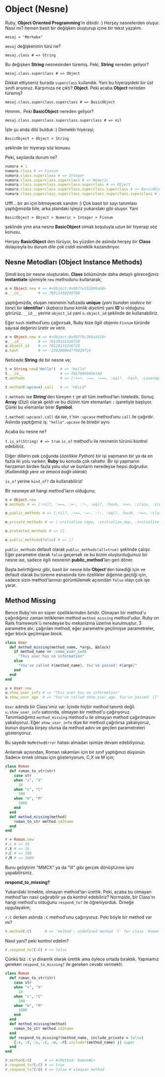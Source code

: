 # Object (Nesne)

Ruby, **Object Oriented Programming**'in dibidir :) Herşey nesnelerden oluşur. Nasıl mı? hemen basit bir değişken oluşturup içine bir tekst yazalım.

    mesaj = "Merhaba"

`mesaj` değişkeninin türü ne?

    mesaj.class # => String

Bu değişken **String** nesnesinden türemiş. Peki, **String** nereden geliyor?

    mesaj.class.superclass # => Object

Dikkat ettiyseniz burada `superclass` kullandık. Yani bu hiyeraşideki bir üst sınıfı arıyoruz. Karşımıza ne çıktı? **Object**. Peki acaba **Object** nereden türemiş?

    mesaj.class.superclass.superclass # => BasicObject

Hmmm.. Peki **BasicObject** nereden geliyor?

    mesaj.class.superclass.superclass.superclass # => nil

İşte şu anda dibi bulduk :) Demekki hiyeraşi;

    BasicObject > Object > String

şeklinde bir hiyeraşi söz konusu.

Peki, sayılarda durum ne?

```ruby
numara = 1
numara.class # => Fixnum
numara.class.superclass # => Integer
numara.class.superclass.superclass # => Numeric
numara.class.superclass.superclass.superclass # => Object
numara.class.superclass.superclass.superclass.superclass # => BasicObject
numara.class.superclass.superclass.superclass.superclass.superclass # => nil
```

Ufff... bir an için bitmeyecek sandım :) Çok basit bir sayı tanımlası yaptığımızda bile, arka plandaki işleyiz yukarıdaki gibi oluyor. Yani

    BasicObject > Object > Numeric > Integer > Fixnum

şeklinde yine ana nesne **BasicObject** olmak koşuluyla uzun bir hiyeraşi söz konusu.

Herşey **BasicObject** den türüyor, bu yüzden de aslında herşey bir **Class** dolayısıyla bu durum dile çok ciddi esneklik kazandırıyor.

## Nesne Metodları (Object Instance Methods)

Şimdi boş bir nesne oluşturalım. **Class** bölümünde daha detaylı göreceğimiz **instantiate** işlemiyle `new` methodunu kullanarak;

```ruby
o = Object.new # => #<Object:0x007fe552099a68>
o.__id__       # => 70311450299700
```

yaptığımızda, oluşan nesnenin hafızada **unique** (_yani bundan sadece bir tane_) bir **identifier**'ı (_kabaca buna kimlik diyelim_) yani **ID**'si olduğunu görürüz. `__id__` yerine `object_id` yani `o.object_id` şeklinde de kullanabiliriz.

Eğer `hash` method’unu çağırırsak, Ruby bize ilgili objenin `Fixnum` türünde sayısal değerini üretir ve verir.

```ruby
o = Object.new # => #<Object:0x007f8c3b0a3420>
o.__id__       # => 70120131336720
o.object_id    # => 70120131336720
o.hash         # => -229260864779029724
```

Neticede **String** de bir nesne ve;

```ruby
t = String.new("Hello")  # => "Hello"
t.__id__                 # => 70170408456140
t.methods                # => [:<=>, :==, :===, :eql?, :hash, :casecmp, :+, :*, :%, :[], :[]=, :insert, :length, :size, :bytesize, :empty?, :=~, :match, :succ, :succ!, :next, :next!, :upto, :index, :rindex, :replace, :clear, :chr, :getbyte, :setbyte, :byteslice, :scrub, :scrub!, :freeze, :to_i, :to_f, :to_s, :to_str, :inspect, :dump, :upcase, :downcase, :capitalize, :swapcase, :upcase!, :downcase!, :capitalize!, :swapcase!, :hex, :oct, :split, :lines, :bytes, :chars, :codepoints, :reverse, :reverse!, :concat, :<<, :prepend, :crypt, :intern, :to_sym, :ord, :include?, :start_with?, :end_with?, :scan, :ljust, :rjust, :center, :sub, :gsub, :chop, :chomp, :strip, :lstrip, :rstrip, :sub!, :gsub!, :chop!, :chomp!, :strip!, :lstrip!, :rstrip!, :tr, :tr_s, :delete, :squeeze, :count, :tr!, :tr_s!, :delete!, :squeeze!, :each_line, :each_byte, :each_char, :each_codepoint, :sum, :slice, :slice!, :partition, :rpartition, :encoding, :force_encoding, :b, :valid_encoding?, :ascii_only?, :unpack, :encode, :encode!, :to_r, :to_c, :>, :>=, :<, :<=, :between?, :nil?, :!~, :class, :singleton_class, :clone, :dup, :taint, :tainted?, :untaint, :untrust, :untrusted?, :trust, :frozen?, :methods, :singleton_methods, :protected_methods, :private_methods, :public_methods, :instance_variables, :instance_variable_get, :instance_variable_set, :instance_variable_defined?, :remove_instance_variable, :instance_of?, :kind_of?, :is_a?, :tap, :send, :public_send, :respond_to?, :extend, :display, :method, :public_method, :singleton_method, :define_singleton_method, :object_id, :to_enum, :enum_for, :equal?, :!, :!=, :instance_eval, :instance_exec, :__send__, :__id__]

t.method(:upcase).call   # => "HELLO"
```

`t.methods` ise **String**'den türeyen `t` ye ait tüm method’ları listeledik. Sonuç **Array** (_Dizi_) olarak geldi ve bu dizinin tüm elemanları `:` işaretiyle başlıyor. Çünki bu elemanlar birer **Symbol**.

`t.method(:upcase).call` da ise, `t`'nin `:upcase` method’unu `call` ile çağırdır. Aslında yaptığımız iş: `"hello".upcase` ile birebir aynı.

Acaba bu nesne ne?

`t.is_a?(String) # => true` `is_a?` method’u ile nesnenin türünü kontrol edebiliriz.

Diğer dillerin pek çoğunda (_özellikle Python_) bir işi yapmanın bir ya da en fazla iki yolu varken, **Ruby** bu konuda çok rahattır. Bir işi yapmanın herzaman birden fazla yolu olur ve bunların neredeyse hepsi doğrudur. (_Kullanıldığı yere ve amaca bağlı olarak_)

`is_a?` yerine `kind_of?` da kullanabiliriz!

Bir nesneye ait hangi method'ların olduğunu;

```ruby
o = Object.new
o.methods # => [:nil?, :===, :=~, :!~, :eql?, :hash, :<=>, :class, :singleton_class, :clone, :dup, :taint, :tainted?, :untaint, :untrust, :untrusted?, :trust, :freeze, :frozen?, :to_s, :inspect, :methods, :singleton_methods, :protected_methods, :private_methods, :public_methods, :instance_variables, :instance_variable_get, :instance_variable_set, :instance_variable_defined?, :remove_instance_variable, :instance_of?, :kind_of?, :is_a?, :tap, :send, :public_send, :respond_to?, :extend, :display, :method, :public_method, :singleton_method, :define_singleton_method, :object_id, :to_enum, :enum_for, :==, :equal?, :!, :!=, :instance_eval, :instance_exec, :__send__, :__id__]

o.public_methods # => [:nil?, :===, :=~, :!~, :eql?, :hash, :<=>, :class, :singleton_class, :clone, :dup, :taint, :tainted?, :untaint, :untrust, :untrusted?, :trust, :freeze, :frozen?, :to_s, :inspect, :methods, :singleton_methods, :protected_methods, :private_methods, :public_methods, :instance_variables, :instance_variable_get, :instance_variable_set, :instance_variable_defined?, :remove_instance_variable, :instance_of?, :kind_of?, :is_a?, :tap, :send, :public_send, :respond_to?, :extend, :display, :method, :public_method, :singleton_method, :define_singleton_method, :object_id, :to_enum, :enum_for, :==, :equal?, :!, :!=, :instance_eval, :instance_exec, :__send__, :__id__]

o.private_methods # => [:initialize_copy, :initialize_dup, :initialize_clone, :sprintf, :format, :Integer, :Float, :String, :Array, :Hash, :warn, :raise, :fail, :global_variables, :__method__, :__callee__, :__dir__, :eval, :local_variables, :iterator?, :block_given?, :catch, :throw, :loop, :respond_to_missing?, :trace_var, :untrace_var, :at_exit, :syscall, :open, :printf, :print, :putc, :puts, :gets, :readline, :select, :readlines, :`, :p, :test, :srand, :rand, :trap, :exec, :fork, :exit!, :system, :spawn, :sleep, :exit, :abort, :load, :require, :require_relative, :autoload, :autoload?, :proc, :lambda, :binding, :caller, :caller_locations, :Rational, :Complex, :set_trace_func, :gem, :gem_original_require, :initialize, :singleton_method_added, :singleton_method_removed, :singleton_method_undefined, :method_missing]

o.protected_methods # => []

o.public_methods(false) # => []
```

`public_methods` default olarak `public_methods(all=true)` şeklinde çalışır. Eğer parametre olarak `false` geçersek ve bu bizim oluşturduğumuz bir nesne ise, sadece ilgili nesnenin **public_method**'ları geri döner.

Başta belirttiğimiz gibi, basit bir nesne bile **Object**'den türediği için ve default olarak bu türeme esnasında tüm özellikler diğerine geçtiği için, sadece sizin method'larınızı görüntülemek açısından `false` olayı çok işe yarar.

## Method Missing

Bence Ruby'nin en süper özelliklerinden biridir. Olmayan bir method'u çağırdığınız zaman tetiklenen method `method_missing` method'udur. Ruby on Rails framework'ü neredeyse bu mekanizma üzerine kurulmuştur. 3 parametre alır; çağırılan method, eğer parametre geçilmişse parametreler, eğer block geçilmişse block.

```ruby
class User
  def method_missing(method_name, *args, &block)
    if method_name == :show_user_info
      "This user has no information"
    else
      "You've called #{method_name}, You've passed: #{args}"
    end
  end
end

u = User.new
u.show_user_info # => "This user has no information"
u.show_user_age  # => "You've called show_user_age, You've passed: []"
```

`User` adında bir Class'ımız var. İçinde hiçbir method tanımlı değil. `u.show_user_info` satırında, olmayan bir method'u çağırıyoruz. Tanımladığımız `method_missing` method'u ile olmayan method çağırılmasını yakalıyoruz. Eğer `show_user_info` diye bir method çağrılırsa yakalıyoruz, bunun dışında birşey olursa da method adını ve geçilen parametreleri gösteriyoruz.

Bu sayede `NoMethodError` hatası almadan işimize devam edebiliyoruz.

Anlamak açısından, Roman rakamları için bir sınıf yaptığınızı düşünün. Sadece örnek olması için gösteriyorum, C,X ve M için;

```ruby
class Roman
  def roman_to_str(str)
    case str
    when "x", "X"
      10
    when "c", "C"
      100
    when "m", "M"
      1000
    end
  end
  def method_missing(method)
    roman_to_str method.id2name
  end
end

r = Roman.new
r.x # => 10
r.X # => 10
r.C # => 100
r.M # => 1000
```

Bunu geliştirim "MMCX" ya da "III" gibi gerçek dönüştürme işini yapabilirsiniz.

**respond_to_missing?**

Yukarıdaki örnekte, olmayan method'ları ürettik. Peki, acaba bu olmayan method'ları nasıl çağırabilir ya da kontrol edebiliriz? Normalde, bir Class'ın hangi method'u olduğunu `respond_to?` ile öğreniyorduk. Örneğe uygulayalım;

`r.C` derken aslında `:C` method'unu çağırıyoruz. Peki böyle bir method var mı?

```ruby
r.method(:C)      # => `method': undefined method `C' for class `Roman' (NameError)
```

Nasıl yani? peki kontrol edelim?

```ruby
r.respond_to?(:C) # => false
```

Çünkü biz `:C` yi dinamik olarak ürettik ama öylece ortada bıraktık. Yapmamız gereken `respond_to_missing?` ile gereken cevabı vermekti:

```ruby
class Roman
  def roman_to_str(str)
    case str
    when "x", "X"
      10
    when "c", "C"
      100
    when "m", "M"
      1000
    end
  end
  def method_missing(method)
    roman_to_str method.id2name
  end
  def respond_to_missing?(method_name, include_private = false)
    [:x, :X, :c, :C, :m, :M].include?(method_name) || super 
  end
end

r.method(:C)      # => #<Method: Roman#C>
r.respond_to?(:C) # => true
r.respond_to?(:Q) # => false # olmayan method
```
